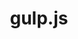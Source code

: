 ---
blog: https://medium.com/gulpjs
codehost: https://github.com/gulpjs/gulp
guide: https://github.com/gulpjs/gulpjs.github.io/tree/master/img
logohandle: gulpjs
sort: gulpjs
title: gulp.js
twitter: https://x.com/gulpjs
website: https://gulpjs.com/
wikipedia: https://en.wikipedia.org/wiki/Gulp.js
---